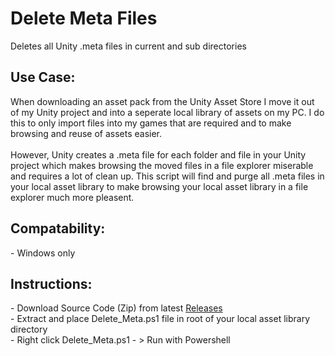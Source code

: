 # Delete Meta Files
Deletes all Unity .meta files in current and sub directories

<h2>Use Case:</h2>
When downloading an asset pack from the Unity Asset Store I move it out of my Unity project and into a seperate local library of assets on my PC. I do this to only import files into my games that are required and to make browsing and reuse of assets easier.
</br> </br>
However, Unity creates a .meta file for each folder and file in your Unity project which makes browsing the moved files in a file explorer miserable and requires a lot of clean up. This script will find and purge all .meta files in your local asset library to
make browsing your local asset library in a file explorer much more pleasent. </br>

<h2>Compatability:</h2>
- Windows only </br>

<h2>Instructions:</h2>
- Download Source Code (Zip) from latest <a href="https://github.com/Fenris42/Delete_Meta_Files/releases">Releases</a> </br>
- Extract and place Delete_Meta.ps1 file in root of your local asset library directory </br>
- Right click Delete_Meta.ps1 - > Run with Powershell </br>
